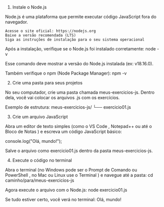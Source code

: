 1. Instale o Node.js  

Node.js é uma plataforma que permite executar código JavaScript fora do navegador. 

    Acesse o site oficial: https://nodejs.org  
    Baixe a versão recomendada (LTS)
    Siga as instruções de instalação para o seu sistema operacional
     

Após a instalação, verifique se o Node.js foi instalado corretamente: 
node -v

Esse comando deve mostrar a versão do Node.js instalada (ex: v18.16.0). 

Também verifique o npm (Node Package Manager): 
npm -v

2. Crie uma pasta para seus projetos  

No seu computador, crie uma pasta chamada meus-exercicios-js.
Dentro dela, você vai colocar os arquivos .js com os exercícios. 

Exemplo de estrutura: 
meus-exercicios-js/
└── exercicio01.js

3. Crie um arquivo JavaScript  

Abra um editor de texto simples (como o VS Code , Notepad++  ou até o Bloco de Notas ) e escreva um código JavaScript básico: 

console.log("Olá, mundo!");

Salve o arquivo como exercicio01.js dentro da pasta meus-exercicios-js.

4. Execute o código no terminal  

Abra o terminal (no Windows pode ser o Prompt de Comando  ou PowerShell , no Mac ou Linux use o Terminal ) e navegue até a pasta: 
cd caminho/para/meus-exercicios-js

Agora execute o arquivo com o Node.js:
node exercicio01.js

Se tudo estiver certo, você verá no terminal:
Olá, mundo!